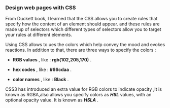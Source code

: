 ### Design web pages with CSS


From Duckett book, I learned that the CSS allows you to create rules that specify how the content of 
an element should appear. and these rules are made up of selectors which different types of selectors allow you to target your rules at different elements.

Using CSS allows to ues the colors which help convey the mood and evokes reactions. In addition to that, there are three ways to specify the colors : 

- **RGB values** , like : **rgb(102,205,170)**  .

- **hex codes** , like : **#66cdaa**  .

- **color names** , like : **Black**  .


CSS3 has introduced an extra value for RGB colors to indicate opacity ,It is known as RGBA,also allows you specify colors as ***HSL*** values, with an optional opacity value. It is known as ***HSLA*** .